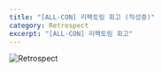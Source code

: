```yaml
---
title: "[ALL-CON] 리팩토링 회고 (작성중)"
category: Retrospect
excerpt: "[ALL-CON] 리팩토링 회고"
---
```


![Retrospect](https://user-images.githubusercontent.com/83164003/155151814-74ea081a-f38e-45ac-84f3-86995f4eee89.png)
